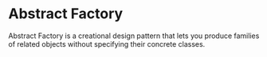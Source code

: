 # Abstract Factory

Abstract Factory is a creational design pattern that lets you produce families of related objects without specifying their concrete classes.
